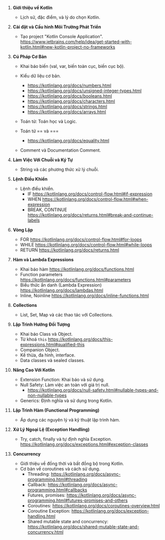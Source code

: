1. **Giới thiệu về Kotlin**

   - Lịch sử, đặc điểm, và lý do chọn Kotlin.

2. **Cài đặt và Cấu hình Môi Trường Phát Triển**

   - Tạo project "Kotlin Console Application".
     https://www.jetbrains.com/help/idea/get-started-with-kotlin.html#new-kotlin-project-no-frameworks

3. **Cú Pháp Cơ Bản**

   - Khai báo biến (val, var, biến toàn cục, biến cục bộ).
   - Kiểu dữ liệu cơ bản.

     - https://kotlinlang.org/docs/numbers.html
     - https://kotlinlang.org/docs/unsigned-integer-types.html
     - https://kotlinlang.org/docs/booleans.html
     - https://kotlinlang.org/docs/characters.html
     - https://kotlinlang.org/docs/strings.html
     - https://kotlinlang.org/docs/arrays.html

   - Toán tử: Toán học và Logic.
   - Toán tử == và ===
     - https://kotlinlang.org/docs/equality.html
   - Comment và Documentation Comment.

4. **Làm Việc Với Chuỗi và Ký Tự**

   - String và các phương thức xử lý chuỗi.

5. **Lệnh Điều Khiển**

   - Lệnh điều khiển.
     - IF https://kotlinlang.org/docs/control-flow.html#if-expression
     - WHEN https://kotlinlang.org/docs/control-flow.html#when-expression
     - BREAK, CONTINUE https://kotlinlang.org/docs/returns.html#break-and-continue-labels

6. **Vòng Lặp**

   - FOR https://kotlinlang.org/docs/control-flow.html#for-loops
   - WHILE https://kotlinlang.org/docs/control-flow.html#while-loops
   - RETURN https://kotlinlang.org/docs/returns.html

7. **Hàm và Lambda Expressions**

   - Khai báo hàm https://kotlinlang.org/docs/functions.html
   - Function parameters https://kotlinlang.org/docs/functions.html#parameters
   - Biểu thức ẩn danh (Lambda Expression) https://kotlinlang.org/docs/lambdas.html
   - Inline, Noinline https://kotlinlang.org/docs/inline-functions.html

8. **Collections**

   - List, Set, Map và các thao tác với Collections.

9. **Lập Trình Hướng Đối Tượng**

   - Khai báo Class và Object.
   - Từ khoá `this` https://kotlinlang.org/docs/this-expressions.html#qualified-this
   - Companion Object.
   - Kế thừa, đa hình, interface.
   - Data classes và sealed classes.

10. **Nâng Cao Với Kotlin**

    - Extension Function: Khai báo và sử dụng.
    - Null Safety: Làm việc an toàn với giá trị null.
      - https://kotlinlang.org/docs/null-safety.html#nullable-types-and-non-nullable-types
    - Generics: Định nghĩa và sử dụng trong Kotlin.

11. **Lập Trình Hàm (Functional Programming)**

    - Áp dụng các nguyên lý và kỹ thuật lập trình hàm.

12. **Xử Lý Ngoại Lệ (Exception Handling)**

    - Try, catch, finally và tự định nghĩa Exception. https://kotlinlang.org/docs/exceptions.html#exception-classes

13. **Concurrency**
    - Giới thiệu về đồng thời và bất đồng bộ trong Kotlin.
    - Cơ bản về coroutines và cách sử dụng.
      - Threading: https://kotlinlang.org/docs/async-programming.html#threading
      - Callback: https://kotlinlang.org/docs/async-programming.html#callbacks
      - Futures, promises: https://kotlinlang.org/docs/async-programming.html#futures-promises-and-others
      - Coroutines: https://kotlinlang.org/docs/coroutines-overview.html
      - Coroutine Exception: https://kotlinlang.org/docs/exception-handling.html
      - Shared mutable state and concurrency: https://kotlinlang.org/docs/shared-mutable-state-and-concurrency.html
